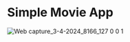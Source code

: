 # Simple Movie App

![Web capture_3-4-2024_8166_127 0 0 1](https://github.com/alifamarta/Simple-Movie-App/assets/115516820/7a58d617-46b9-4a06-b919-a81b88bb67dc)
